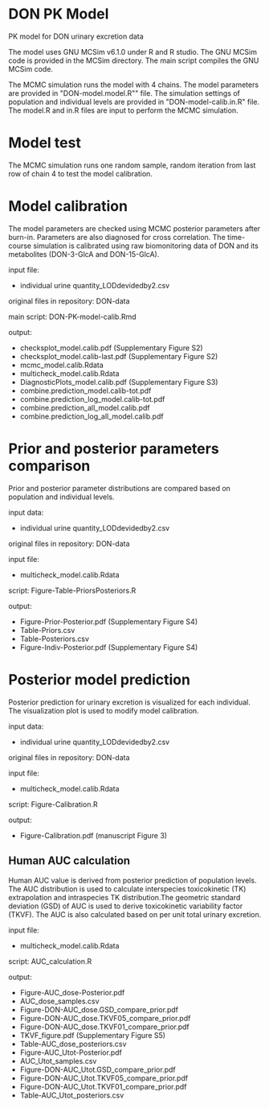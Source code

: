# DON PK Model
 PK model for DON urinary excretion data
 
The model uses GNU MCSim v6.1.0 under R and R studio. The GNU MCSim code is provided in the MCSim directory. The main script compiles the GNU MCSim code.

The MCMC simulation runs the model with 4 chains. The model parameters are provided in "DON-model.model.R"" file. The simulation settings of population and individual levels are provided in "DON-model-calib.in.R" file. The model.R and in.R files are input to perform the MCMC simulation.

# Model test
The MCMC simulation runs one random sample, random iteration from last row of chain 4 to test the model calibration.

# Model calibration
The model parameters are checked using MCMC posterior parameters after burn-in. Parameters are also diagnosed for cross correlation. The time-course simulation is calibrated using raw biomonitoring data of DON and its metabolites (DON-3-GlcA and DON-15-GlcA). 

input file:
- individual urine quantity_LODdevidedby2.csv

original files in repository:
DON-data

main script:
  DON-PK-model-calib.Rmd

output:
- checksplot_model.calib.pdf (Supplementary Figure S2)
- checksplot_model.calib-last.pdf (Supplementary Figure S2)
- mcmc_model.calib.Rdata
- multicheck_model.calib.Rdata
- DiagnosticPlots_model.calib.pdf (Supplementary Figure S3)
- combine.prediction_model.calib-tot.pdf
- combine.prediction_log_model.calib-tot.pdf
- combine.prediction_all_model.calib.pdf
- combine.prediction_log_all_model.calib.pdf
  
# Prior and posterior parameters comparison
Prior and posterior parameter distributions are compared based on population and individual levels.

input data:
- individual urine quantity_LODdevidedby2.csv

original files in repository:
DON-data

input file:
- multicheck_model.calib.Rdata

script:
  Figure-Table-PriorsPosteriors.R

output:
- Figure-Prior-Posterior.pdf (Supplementary Figure S4)
- Table-Priors.csv
- Table-Posteriors.csv
- Figure-Indiv-Posterior.pdf (Supplementary Figure S4)
  
# Posterior model prediction
Posterior prediction for urinary excretion is visualized for each individual. The visualization plot is used to modify model calibration.

input data:
- individual urine quantity_LODdevidedby2.csv

original files in repository:
DON-data

input file:
- multicheck_model.calib.Rdata

script:
  Figure-Calibration.R
  
output:
- Figure-Calibration.pdf (manuscript Figure 3)

## Human AUC calculation
Human AUC value is derived from posterior prediction of population levels. The AUC distribution is used to calculate interspecies toxicokinetic (TK) extrapolation and intraspecies TK distribution.The geometric standard deviation (GSD) of AUC is used to derive toxicokinetic variability factor (TKVF). The AUC is also calculated based on per unit total urinary excretion.

input file:
- multicheck_model.calib.Rdata
  
script:
  AUC_calculation.R

output:
- Figure-AUC_dose-Posterior.pdf
- AUC_dose_samples.csv
- Figure-DON-AUC_dose.GSD_compare_prior.pdf
- Figure-DON-AUC_dose.TKVF05_compare_prior.pdf
- Figure-DON-AUC_dose.TKVF01_compare_prior.pdf
- TKVF_figure.pdf (Supplementary Figure S5)
- Table-AUC_dose_posteriors.csv
- Figure-AUC_Utot-Posterior.pdf
- AUC_Utot_samples.csv
- Figure-DON-AUC_Utot.GSD_compare_prior.pdf
- Figure-DON-AUC_Utot.TKVF05_compare_prior.pdf
- Figure-DON-AUC_Utot.TKVF01_compare_prior.pdf
- Table-AUC_Utot_posteriors.csv